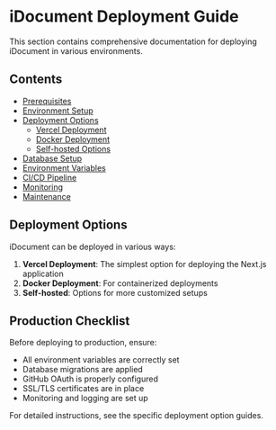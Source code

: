 # iDocument Deployment Guide

This section contains comprehensive documentation for deploying iDocument in various environments.

## Contents

- [Prerequisites](./prerequisites.md)
- [Environment Setup](./environment.md)
- [Deployment Options](./options.md)
  - [Vercel Deployment](./vercel.md)
  - [Docker Deployment](./docker.md)
  - [Self-hosted Options](./self-hosted.md)
- [Database Setup](./database.md)
- [Environment Variables](./env-variables.md)
- [CI/CD Pipeline](./ci-cd.md)
- [Monitoring](./monitoring.md)
- [Maintenance](./maintenance.md)

## Deployment Options

iDocument can be deployed in various ways:

1. **Vercel Deployment**: The simplest option for deploying the Next.js application
2. **Docker Deployment**: For containerized deployments
3. **Self-hosted**: Options for more customized setups

## Production Checklist

Before deploying to production, ensure:

- All environment variables are correctly set
- Database migrations are applied
- GitHub OAuth is properly configured
- SSL/TLS certificates are in place
- Monitoring and logging are set up

For detailed instructions, see the specific deployment option guides. 